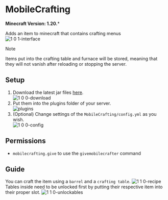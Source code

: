 # MobileCrafting

**Minecraft Version: 1.20.***

Adds an item to minecraft that contains crafting menus\
![1 0 1-interface](https://github.com/user-attachments/assets/623b16d1-a03b-4616-a7ca-48ec75595fff)

> [!NOTE]
> Items put into the crafting table and furnace will be stored, meaning that they will not
> vanish after reloading or stopping the server.

## Setup

1. Download the latest jar files [here](https://github.com/ItsLeMax/MobileCrafting/releases/latest).\
![1 0 0-download](https://github.com/user-attachments/assets/11645133-2b4d-46fc-b694-bb923f463593)
2. Put them into the plugins folder of your server.\
![plugins](https://github.com/user-attachments/assets/914227c9-bf45-4a8e-909d-1af51b914305)
3. (Optional) Change settings of the `MobileCrafting/config.yml` as you wish.\
![1 0 0-config](https://github.com/user-attachments/assets/c6caf0ac-61ff-47b9-879e-71252467d17d)

## Permissions

- `mobilecrafting.give` to use the `givemobilecrafter` command

## Guide

You can craft the item using a `barrel` and a `crafting table`.
![1 1 0-recipe](https://github.com/user-attachments/assets/26276cc7-6ea3-4766-94b7-7f6d74a0509b)\
Tables inside need to be unlocked first by putting their respective item into their proper slot.
![1 1 0-unlockables](https://github.com/user-attachments/assets/d3321259-546c-48d2-abf7-987f60038c41)